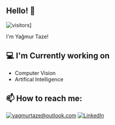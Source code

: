 ## Hello! 👋

![visitors](https://visitor-badge.laobi.icu/badge?page_id=YagmurTaze)]

I'm Yağmur Taze! 

<h2>💻 I'm Currently working on</h2>

- Computer Vision
- Artifical Intelligence
  
<h2>📫 How to reach me:</h2>

<a href="mailto:yagmurtaze@outlook.com">![yagmurtaze@outlook.com](https://img.shields.io/badge/Outlook-0078D4?style=for-the-badge&logo=microsoft-outlook&logoColor=white)</a>
<a href="https://www.linkedin.com/in/yağmur-t-0388b7194/">![LinkedIn](https://img.shields.io/badge/LinkedIn-0077B5?style=for-the-badge&logo=linkedin&logoColor=white)</a>

